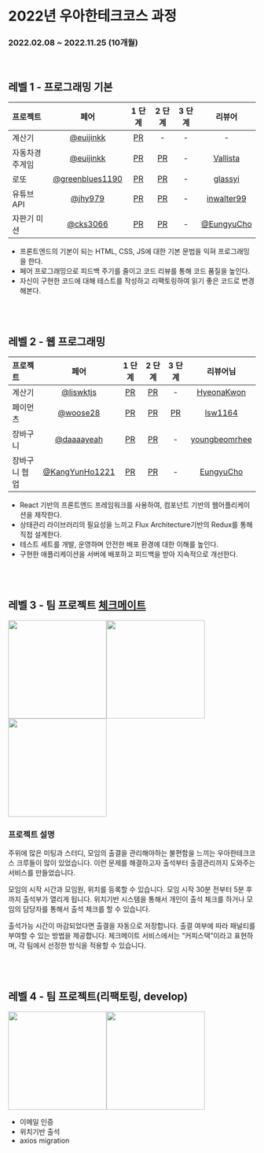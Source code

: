 # 2022년 우아한테크코스 과정
### 2022.02.08 ~ 2022.11.25 (10개월)

<br />

## 레벨 1 - 프로그래밍 기본
| 프로젝트       |                     페어                     |                                  1 단계                                   |                                   2 단계                                   | 3 단계 |                      리뷰어                      |
| :------------- | :------------------------------------------: | :-----------------------------------------------------------------------: | :------------------------------------------------------------------------: | :----: | :------------------------------------------------: |
| 계산기         |      [@euijinkk](https://github.com/euijinkk)      |    [PR](https://github.com/woowacourse/javascript-calculator/pull/20)     |                                     -                                      |   -    |                         -                          |
| 자동차경주게임 |      [@euijinkk](https://github.com/euijinkk)      |     [PR](https://github.com/woowacourse/javascript-racingcar/pull/81)     |     [PR](https://github.com/woowacourse/javascript-racingcar/pull/124)     |   -    | [Vallista](https://github.com/Vallista) |
| 로또           |     [@greenblues1190](https://github.com/greenblues1190)     |       [PR](https://github.com/woowacourse/javascript-lotto/pull/102)       |       [PR](https://github.com/woowacourse/javascript-lotto/pull/146)       |   -    | [glassyi](https://github.com/glassyi) |
| 유튜브API      |    [@jhy979](https://github.com/jhy979)    | [PR](https://github.com/woowacourse/javascript-youtube-classroom/pull/102) | [PR](https://github.com/woowacourse/javascript-youtube-classroom/pull/125) |   -    |      [inwalter99](https://github.com/inwalter99)      |
| 자판기 미션    | [@cks3066](https://github.com/cks3066) |  [PR](https://github.com/woowacourse/javascript-vendingmachine/pull/22)   |   [PR](https://github.com/woowacourse/javascript-vendingmachine/pull/50)   |   -    |     [@EungyuCho](https://github.com/EungyuCho)     |

- 프론트엔드의 기본이 되는 HTML, CSS, JS에 대한 기본 문법을 익혀 프로그래밍을 한다.
- 페어 프로그래밍으로 피드백 주기를 줄이고 코드 리뷰를 통해 코드 품질을 높인다.
- 자신이 구현한 코드에 대해 테스트를 작성하고 리팩토링하여 읽기 좋은 코드로 변경해본다.

<br />
<br />

## 레벨 2 - 웹 프로그래밍

| 프로젝트      |                                             페어                                              |                                1 단계                                 |                                2 단계                                 |                                                     3 단계                                                      |                                    리뷰어님                                     |
| :------------ | :-------------------------------------------------------------------------------------------: | :-------------------------------------------------------------------: | :-------------------------------------------------------------------: | :-------------------------------------------------------------------------------------------------------------: | :-----------------------------------------------------------------------------: |
| 계산기        |                           [@liswktjs](https://github.com/liswktjs)                            |     [PR](https://github.com/woowacourse/react-calculator/pull/12)      |     [PR](https://github.com/woowacourse/react-calculator/pull/58)     |                                                        -                                                        |                     [HyeonaKwon](https://github.com/HyeonaKwon)                      |
| 페이먼츠      |                         [@woose28](https://github.com/airman5573)                          |      [PR](https://github.com/woowacourse/react-payments/pull/97)      |     [PR](https://github.com/woowacourse/react-payments/pull/120)      | [PR](https://github.com/woowacourse/react-payments/pull/161) |                     [lsw1164](https://github.com/lsw1164)                      |
| 장바구니      | [@daaaayeah](https://github.com/daaaayeah) |   [PR](https://github.com/woowacourse/react-shopping-cart/pull/76)    |   [PR](https://github.com/woowacourse/react-shopping-cart/pull/120)   |                                                        -                                                        | [youngbeomrhee](https://github.com/youngbeomrhee) |
| 장바구니 협업 |                          [@KangYunHo1221](https://github.com/KangYunHo1221)                           | [PR](https://github.com/woowacourse/react-shopping-cart-prod/pull/33)  | [PR](https://github.com/woowacourse/react-shopping-cart-prod/pull/61) |                                                        -                                                        |                    [EungyuCho](https://github.com/EungyuCho)  |


- React 기반의 프론트엔드 프레임워크를 사용하여, 컴포넌트 기반의 웹어플리케이션을 제작한다.
- 상태관리 라이브러리의 필요성을 느끼고 Flux Architecture기반의 Redux를 통해 직접 설계한다.
- 테스트 세트를 개발, 운영하며 안전한 배포 환경에 대한 이해를 높인다.
- 구현한 애플리케이션을 서버에 배포하고 피드백을 받아 지속적으로 개선한다.

<br />
<br />

## 레벨 3 - 팀 프로젝트 [체크메이트](https://github.com/woowacourse-teams/2022-moragora)

<img width="200px" src="https://user-images.githubusercontent.com/61308364/198938141-aa0233fc-67f9-4e89-b22b-9c06ddc7bff0.png" /><img width="200px" src="https://user-images.githubusercontent.com/61308364/198938059-3a092250-d575-47dc-af7c-afb72ca4a026.png" /><img width="200px" src="https://user-images.githubusercontent.com/61308364/198939567-7370976a-7fd5-40e3-ab42-5a88a1355562.png" />


### 프로젝트 설명
주위에 많은 미팅과 스터디, 모임의 출결을 관리해야하는 불편함을 느끼는 우아한테크코스 크루들이 많이 있었습니다. 이런 문제를 해결하고자 출석부터 출결관리까지 도와주는 서비스를 만들었습니다.

모임의 시작 시간과 모임원, 위치를 등록할 수 있습니다. 모임 시작 30분 전부터 5분 후까지 출석부가 열리게 됩니다. 위치기반 시스템을 통해서 개인이 출석 체크를 하거나 모임의 담당자를 통해서 출석 체크를 할 수 있습니다. 

출석가능 시간이 마감되었다면 출결을 자동으로 저장합니다. 출결 여부에 따라 패널티를 부여할 수 있는 방법을 제공합니다. 체크메이트 서비스에서는 “커피스택”이라고 표현하며, 각 팀에서 선정한 방식을 적용할 수 있습니다.

<br />
<br />

## 레벨 4 - 팀 프로젝트(리팩토링, develop)
<img width="200px" src="https://user-images.githubusercontent.com/61308364/198938831-23ad3b5b-a8f2-4f35-9042-da293075e31d.png" /><img width="200px" src="https://user-images.githubusercontent.com/61308364/198940350-e06d149c-462e-49fa-b8cd-484cd0dd2f09.png" />

- 이메일 인증
- 위치기반 출석
- axios migration


